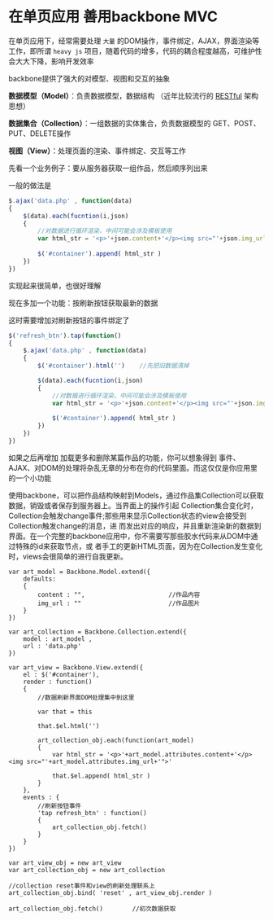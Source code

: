 # 在单页应用 善用backbone MVC

在单页应用下，经常需要处理 `大量` 的DOM操作，事件绑定，AJAX，界面渲染等工作，即所谓 `heavy js` 项目，随着代码的增多，代码的耦合程度越高，可维护性会大大下降，影响开发效率

backbone提供了强大的对模型、视图和交互的抽象


**数据模型（Model）**：负责数据模型，数据结构  （近年比较流行的 [RESTful][1] 架构思想）

**数据集合（Collection）**：一组数据的实体集合，负责数据模型的 GET、POST、PUT、DELETE操作

**视图（View）**：处理页面的渲染、事件绑定、交互等工作


先看一个业务例子：要从服务器获取一组作品，然后顺序列出来

一般的做法是
```javascript
$.ajax('data.php' , function(data)
{
    $(data).each(fucntion(i,json)
    {
        //对数据进行循环渲染，中间可能会涉及模板使用
        var html_str = '<p>'+json.content+'</p><img src="'+json.img_url+'">'
        
        $('#container').append( html_str )
    })
})
```
实现起来很简单，也很好理解

现在多加一个功能：按刷新按钮获取最新的数据

这时需要增加对刷新按钮的事件绑定了
```javascript
$('refresh_btn').tap(function()
{
    $.ajax('data.php' , function(data)
	{
        $('#container').html('')    //先把旧数据清掉

	    $(data).each(fucntion(i,json)
	    {
		    //对数据进行循环渲染，中间可能会涉及模板使用
		    var html_str = '<p>'+json.content+'</p><img src="'+json.img_url+'">'
		
		    $('#container').append( html_str )
	    })
	})
})
```

如果之后再增加 加载更多和删除某篇作品的功能，你可以想象得到 事件、AJAX、对DOM的处理将杂乱无章的分布在你的代码里面。而这仅仅是你应用里的一个小功能

使用backbone，可以把作品结构映射到Models，通过作品集Collection可以获取数据，销毁或者保存到服务器上。当界面上的操作引起 Collection集合变化时，Collection会触发change事件;那些用来显示Collection状态的view会接受到Collection触发change的消息，进 而发出对应的响应，并且重新渲染新的数据到界面。在一个完整的backbone应用中，你不需要写那些胶水代码来从DOM中通过特殊的id来获取节点，或 者手工的更新HTML页面，因为在Collection发生变化时，views会很简单的进行自我更新。

```
var art_model = Backbone.Model.extend({
	defaults:
	{
		content : "",						//作品内容
		img_url : ""						//作品图片
	}
})

var art_collection = Backbone.Collection.extend({
    model : art_model ,
    url : 'data.php'
})

var art_view = Backbone.View.extend({
    el : $('#container'),
    render : function()
    {
        //数据刷新界面DOM处理集中到这里

        var that = this

        that.$el.html('')

        art_collection_obj.each(function(art_model)
        {
            var html_str = '<p>'+art_model.attributes.content+'</p><img src="'+art_model.attributes.img_url+'">'
		
		    that.$el.append( html_str )
        }
    },
    events : {
        //刷新按钮事件
        'tap refresh_btn' : function()
        {
            art_collection_obj.fetch()
        }
    }
})

var art_view_obj = new art_view
var art_collection_obj = new art_collection

//collection reset事件和view的刷新处理联系上
art_collection_obj.bind( 'reset' , art_view_obj.render )    

art_collection_obj.fetch()        //初次数据获取
```


  [1]: http://baike.baidu.com/link?url=-p0t6C5aaK3weBlY7gHztCFnHxFHIL1rxWOrHsKuu_WfcMDoFqR8zaQ-JfMg81lYJnnC2z4B9NqxHGhly7hPqK